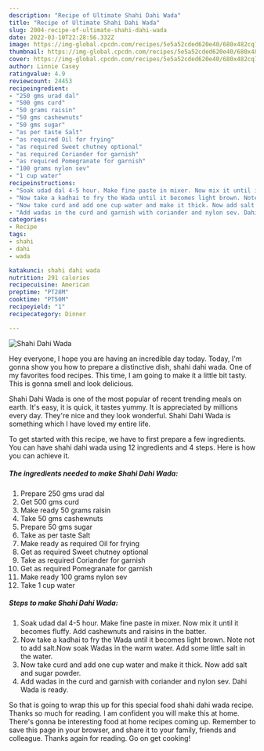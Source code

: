 ```yaml
---
description: "Recipe of Ultimate Shahi Dahi Wada"
title: "Recipe of Ultimate Shahi Dahi Wada"
slug: 2004-recipe-of-ultimate-shahi-dahi-wada
date: 2022-03-10T22:28:56.332Z
image: https://img-global.cpcdn.com/recipes/5e5a52cded620e40/680x482cq70/shahi-dahi-wada-recipe-main-photo.jpg
thumbnail: https://img-global.cpcdn.com/recipes/5e5a52cded620e40/680x482cq70/shahi-dahi-wada-recipe-main-photo.jpg
cover: https://img-global.cpcdn.com/recipes/5e5a52cded620e40/680x482cq70/shahi-dahi-wada-recipe-main-photo.jpg
author: Linnie Casey
ratingvalue: 4.9
reviewcount: 24453
recipeingredient:
- "250 gms urad dal"
- "500 gms curd"
- "50 grams raisin"
- "50 gms cashewnuts"
- "50 gms sugar"
- "as per taste Salt"
- "as required Oil for frying"
- "as required Sweet chutney optional"
- "as required Coriander for garnish"
- "as required Pomegranate for garnish"
- "100 grams nylon sev"
- "1 cup water"
recipeinstructions:
- "Soak udad dal 4-5 hour. Make fine paste in mixer. Now mix it until it becomes fluffy. Add cashewnuts and raisins in the batter."
- "Now take a kadhai to fry the Wada until it becomes light brown. Note not to add salt.Now soak Wadas in the warm water. Add some little salt in the water."
- "Now take curd and add one cup water and make it thick. Now add salt and sugar powder."
- "Add wadas in the curd and garnish with coriander and nylon sev. Dahi Wada is ready."
categories:
- Recipe
tags:
- shahi
- dahi
- wada

katakunci: shahi dahi wada 
nutrition: 291 calories
recipecuisine: American
preptime: "PT28M"
cooktime: "PT50M"
recipeyield: "1"
recipecategory: Dinner

---
```



![Shahi Dahi Wada](https://img-global.cpcdn.com/recipes/5e5a52cded620e40/680x482cq70/shahi-dahi-wada-recipe-main-photo.jpg)

Hey everyone, I hope you are having an incredible day today. Today, I'm gonna show you how to prepare a distinctive dish, shahi dahi wada. One of my favorites food recipes. This time, I am going to make it a little bit tasty. This is gonna smell and look delicious.

Shahi Dahi Wada is one of the most popular of recent trending meals on earth. It's easy, it is quick, it tastes yummy. It is appreciated by millions every day. They're nice and they look wonderful. Shahi Dahi Wada is something which I have loved my entire life.




To get started with this recipe, we have to first prepare a few ingredients. You can have shahi dahi wada using 12 ingredients and 4 steps. Here is how you can achieve it.

<!--inarticleads1-->

##### The ingredients needed to make Shahi Dahi Wada:

1. Prepare 250 gms urad dal
1. Get 500 gms curd
1. Make ready 50 grams raisin
1. Take 50 gms cashewnuts
1. Prepare 50 gms sugar
1. Take as per taste Salt
1. Make ready as required Oil for frying
1. Get as required Sweet chutney optional
1. Take as required Coriander for garnish
1. Get as required Pomegranate for garnish
1. Make ready 100 grams nylon sev
1. Take 1 cup water




<!--inarticleads2-->

##### Steps to make Shahi Dahi Wada:

1. Soak udad dal 4-5 hour. Make fine paste in mixer. Now mix it until it becomes fluffy. Add cashewnuts and raisins in the batter.
1. Now take a kadhai to fry the Wada until it becomes light brown. Note not to add salt.Now soak Wadas in the warm water. Add some little salt in the water.
1. Now take curd and add one cup water and make it thick. Now add salt and sugar powder.
1. Add wadas in the curd and garnish with coriander and nylon sev. Dahi Wada is ready.




So that is going to wrap this up for this special food shahi dahi wada recipe. Thanks so much for reading. I am confident you will make this at home. There's gonna be interesting food at home recipes coming up. Remember to save this page in your browser, and share it to your family, friends and colleague. Thanks again for reading. Go on get cooking!

